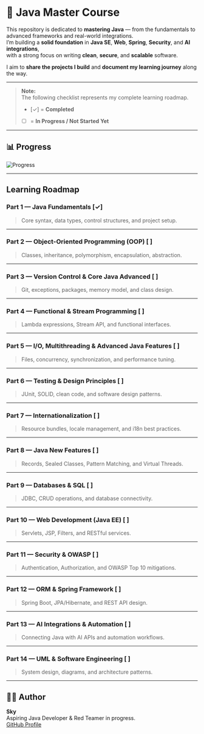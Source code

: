 # 🧠 Java Master Course

This repository is dedicated to **mastering Java** — from the fundamentals to advanced frameworks and real-world integrations.  
I’m building a **solid foundation** in **Java SE**, **Web**, **Spring**, **Security**, and **AI integrations**,  
with a strong focus on writing **clean**, **secure**, and **scalable** software.

I aim to **share the projects I build** and **document my learning journey** along the way.

---

> **Note:**  
> The following checklist represents my complete learning roadmap.  
> - [✓] = **Completed**  
> - [ ] = **In Progress / Not Started Yet**

---

## 📊 Progress
![Progress](https://img.shields.io/badge/Progress-7.14%25-brightgreen?style=for-the-badge&logo=java)

---

## Learning Roadmap

### Part 1 — Java Fundamentals [✓]
> Core syntax, data types, control structures, and project setup.

---

### Part 2 — Object-Oriented Programming (OOP) [ ]
> Classes, inheritance, polymorphism, encapsulation, abstraction.

---

### Part 3 — Version Control & Core Java Advanced [ ]
> Git, exceptions, packages, memory model, and class design.

---

### Part 4 — Functional & Stream Programming [ ]
> Lambda expressions, Stream API, and functional interfaces.

---

### Part 5 — I/O, Multithreading & Advanced Java Features [ ]
> Files, concurrency, synchronization, and performance tuning.

---

### Part 6 — Testing & Design Principles [ ]
> JUnit, SOLID, clean code, and software design patterns.

---

### Part 7 — Internationalization [ ]
> Resource bundles, locale management, and i18n best practices.

---

### Part 8 — Java New Features [ ]
> Records, Sealed Classes, Pattern Matching, and Virtual Threads.

---

### Part 9 — Databases & SQL [ ]
> JDBC, CRUD operations, and database connectivity.

---

### Part 10 — Web Development (Java EE) [ ]
> Servlets, JSP, Filters, and RESTful services.

---

### Part 11 — Security & OWASP [ ]
> Authentication, Authorization, and OWASP Top 10 mitigations.

---

### Part 12 — ORM & Spring Framework [ ]
> Spring Boot, JPA/Hibernate, and REST API design.

---

### Part 13 — AI Integrations & Automation [ ]
> Connecting Java with AI APIs and automation workflows.

---

### Part 14 — UML & Software Engineering [ ]
> System design, diagrams, and architecture patterns.

---

## 🧑‍💻 Author
**Sky**  
Aspiring Java Developer & Red Teamer in progress.  
[GitHub Profile](https://github.com/SkyCyberCode)
